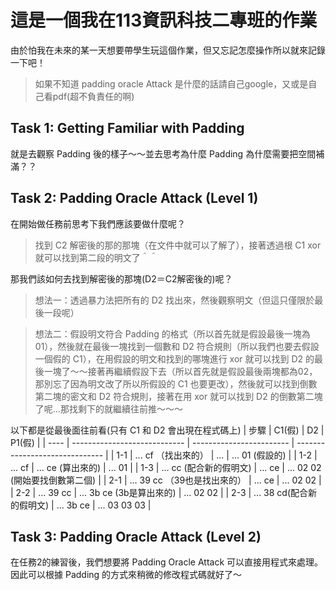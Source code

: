 # 這是一個我在113資訊科技二專班的作業
<p>
    由於怕我在未來的某一天想要帶學生玩這個作業，但又忘記怎麼操作所以就來記錄一下吧！
</p>

> 如果不知道 padding oracle Attack 是什麼的話請自己google，又或是自己看pdf(超不負責任的啊) 

## Task 1: Getting Familiar with Padding
<p>
    就是去觀察 Padding 後的樣子～～並去思考為什麼 Padding 為什麼需要把空間補滿？？
</p>
    
## Task 2: Padding Oracle Attack (Level 1)
<p>
    在開始做任務前思考下我們應該要做什麼呢？
</p>

> 找到 C2 解密後的那的那塊（在文件中就可以了解了），接著透過根 C1 xor 就可以找到第二段的明文了＾＾

<p>
    那我們該如何去找到解密後的那塊(D2＝C2解密後的)呢？
</P>

> 想法一：透過暴力法把所有的 D2 找出來，然後觀察明文（但這只僅限於最後一段呢）

> 想法二：假設明文符合 Padding 的格式（所以首先就是假設最後一塊為01），然後就在最後一塊找到一個數和 D2 符合規則（所以我們也要去假設一個假的 C1），在用假設的明文和找到的哪塊進行 xor 就可以找到 D2 的最後一塊了～～接著再繼續假設下去（所以首先就是假設最後兩塊都為02，那別忘了因為明文改了所以所假設的 C1 也要更改），然後就可以找到倒數第二塊的密文和 D2 符合規則，接著在用 xor 就可以找到 D2 的倒數第二塊了呢...那找剩下的就繼續往前推～～～

以下都是從最後面往前看(只有 C1 和 D2 會出現在程式碼上)
| 步驟 | C1(假)                       | D2                       | P1(假)                         |
| ---- | ---------------------------- | ------------------------ | ------------------------------ |
| 1-1  | ... cf （找出來的）          | ...                      | ... 01 (假設的)                |
| 1-2  | ... cf                       | ... ce (算出來的)        | ... 01                         |
| 1-3  | ... cc (配合新的假明文)      | ... ce                   | ... 02 02 (開始要找倒數第二個) |
| 2-1  | ... 39 cc （39也是找出來的） | ...  ce                  | ... 02 02                      |
| 2-2  | ... 39 cc                    | ... 3b ce (3b是算出來的) | ... 02 02                      |
| 2-3  | ... 38 cd(配合新的假明文)                       | ... 3b ce                | ... 03 03 03                   |

## Task 3: Padding Oracle Attack (Level 2)
<p>
    在任務2的練習後，我們想要將 Padding Oracle Attack 可以直接用程式來處理。因此可以根據 Padding 的方式來稍微的修改程式碼就好了～
</p>